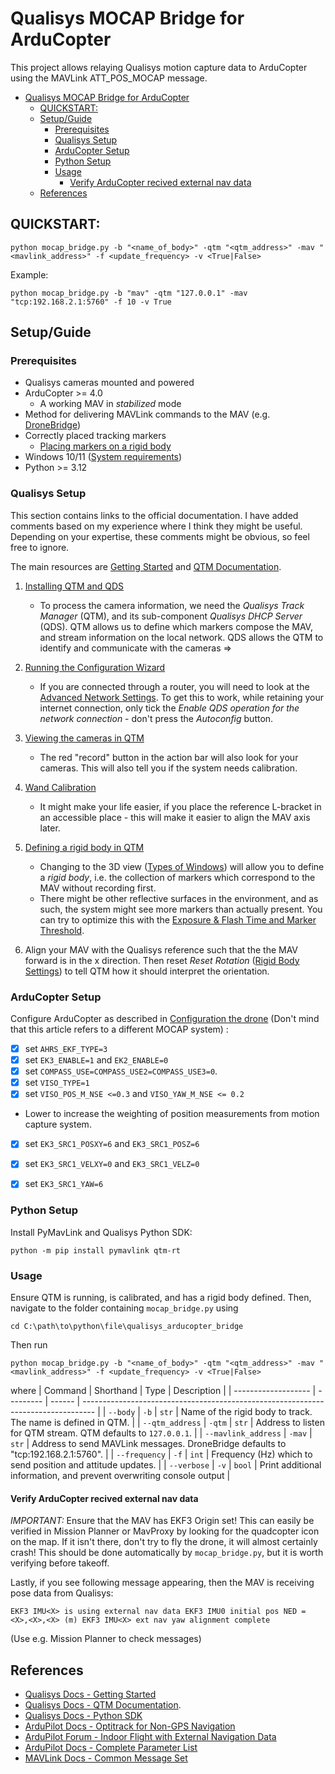 # Qualisys MOCAP Bridge for ArduCopter
This project allows relaying Qualisys motion capture data to ArduCopter using the MAVLink ATT_POS_MOCAP message.

- [Qualisys MOCAP Bridge for ArduCopter](#qualisys-mocap-bridge-for-arducopter)
  - [QUICKSTART:](#quickstart)
  - [Setup/Guide](#setupguide)
    - [Prerequisites](#prerequisites)
    - [Qualisys Setup](#qualisys-setup)
    - [ArduCopter Setup](#arducopter-setup)
    - [Python Setup](#python-setup)
    - [Usage](#usage)
      - [Verify ArduCopter recived external nav data](#verify-arducopter-recived-external-nav-data)
  - [References](#references)


## QUICKSTART: 
```
python mocap_bridge.py -b "<name_of_body>" -qtm "<qtm_address>" -mav "<mavlink_address>" -f <update_frequency> -v <True|False>
```
Example:
```
python mocap_bridge.py -b "mav" -qtm "127.0.0.1" -mav "tcp:192.168.2.1:5760" -f 10 -v True
```

## Setup/Guide
### Prerequisites
- Qualisys cameras mounted and powered
- ArduCopter >= 4.0
  - A working MAV in *stabilized* mode
- Method for delivering MAVLink commands to the MAV (e.g. [DroneBridge](https://github.com/DroneBridge/ESP32))
- Correctly placed tracking markers
  - [Placing markers on a rigid body](https://docs.qualisys.com/getting-started/content/17_rigid_body_series/17a_how_to_track_rigid_bodies/placing_markers_on_a_rigid.htm)
- Windows 10/11 ([System requirements](https://docs.qualisys.com/qtm/content/general_info/system_requirements.htm)) 
- Python >= 3.12

### Qualisys Setup
This section contains links to the official documentation. I have added comments based on my experience where I think they might be useful. Depending on your expertise, these comments might be obvious, so feel free to ignore.

The main resources are [Getting Started](https://docs.qualisys.com/getting-started/content/getting_started/introduction.htm) and [QTM Documentation](https://docs.qualisys.com/qtm/content/welcome_to_qtm.htm).

1. [Installing QTM and QDS](https://docs.qualisys.com/getting-started/content/getting_started/setting_up_your_system/configuring_the_network/installing_qtm_and_qds.htm)
   - To process the camera information, we need the *Qualisys Track Manager* (QTM), and its sub-component *Qualisys DHCP Server* (QDS). QTM allows us to define which markers compose the MAV, and stream information on the local network. QDS allows the QTM to identify and communicate with the cameras ⇒ 

2. [Running the Configuration Wizard](https://docs.qualisys.com/getting-started/content/34_how_to_configure_qds/running_the_configuration.htm)
   - If you are connected through a router, you will need to look at the [Advanced Network Settings](https://docs.qualisys.com/getting-started/content/34_how_to_configure_qds/advanced_network_settings.htm). To get this to work, while retaining your internet connection, only tick the *Enable QDS operation for the network connection* - don't press the *Autoconfig* button.

3. [Viewing the cameras in QTM](https://docs.qualisys.com/getting-started/content/6_connecting_cameras_series/6d_how_to_set_your_cameras_up_in_qtm/viewing_the_cameras_in_qtm.htm)
   - The red "record" button in the action bar will also look for your cameras. This will also tell you if the system needs calibration.

4. [Wand Calibration](https://docs.qualisys.com/qtm/content/project_options/wand_calibration.htm?Highlight=calibration)
   - It might make your life easier, if you place the reference L-bracket in an accessible place - this will make it easier to align the MAV axis later.

5. [Defining a rigid body in QTM](https://docs.qualisys.com/getting-started/content/17_rigid_body_series/17a_how_to_track_rigid_bodies/defining_a_rigid_body_in_qtm.htm)
   - Changing to the 3D view ([Types of Windows](https://docs.qualisys.com/getting-started/content/16_how_to_set_up_your_qtm_workspace/types_of_windows.htm)) will allow you to define a *rigid body*, i.e. the collection of markers which correspond to the MAV without recording first.
   - There might be other reflective surfaces in the environment, and as such, the system might see more markers than actually present. You can try to optimize this with the [Exposure & Flash Time and Marker Threshold](https://docs.qualisys.com/getting-started/content/getting_started/setting_up_your_system/optimizing_the_camera_settings/exposure___flash_time_and_marker_threshold.htm).

6. Align your MAV with the Qualisys reference such that the the MAV forward is in the x direction. Then reset *Reset Rotation* ([Rigid Body Settings](https://docs.qualisys.com/getting-started/content/17_rigid_body_series/17a_how_to_track_rigid_bodies/rigid_body_settings.htm)) to tell QTM how it should interpret the orientation.

### ArduCopter Setup

Configure ArduCopter as described in [Configuration the drone](https://ardupilot.org/copter/docs/common-optitrack.html#configuration-the-drone) (Don't mind that this article refers to a different MOCAP system) :
- [x] set `AHRS_EKF_TYPE=3` 
- [x] set `EK3_ENABLE=1` and `EK2_ENABLE=0`
- [x] set `COMPASS_USE=COMPASS_USE2=COMPASS_USE3=0`.
- [x] set `VISO_TYPE=1`
- [x] set `VISO_POS_M_NSE <=0.3` and `VISO_YAW_M_NSE <= 0.2`
-  Lower to increase the weighting of position measurements from motion capture system.
- [x] set `EK3_SRC1_POSXY=6` and `EK3_SRC1_POSZ=6`
- [x] set `EK3_SRC1_VELXY=0` and `EK3_SRC1_VELZ=0`
- [x] set `EK3_SRC1_YAW=6`


### Python Setup
Install PyMavLink and Qualisys Python SDK:
```
python -m pip install pymavlink qtm-rt
```

### Usage
Ensure QTM is running, is calibrated, and has a rigid body defined. Then, navigate to the folder containing `mocap_bridge.py` using
```
cd C:\path\to\python\file\qualisys_arducopter_bridge
```
Then run 
```
python mocap_bridge.py -b "<name_of_body>" -qtm "<qtm_address>" -mav "<mavlink_address>" -f <update_frequency> -v <True|False>
```
where
| Command             | Shorthand | Type   | Description                                                                       |
| ------------------- | --------- | ------ | --------------------------------------------------------------------------------- |
| `--body`            | `-b`      | `str`  | Name of the rigid body to track. The name is defined in QTM.                      |
| `--qtm_address`     | `-qtm`    | `str`  | Address to listen for QTM stream. QTM defaults to `127.0.0.1`.                    |
| `--mavlink_address` | `-mav`    | `str`  | Address to send MAVLink messages. DroneBridge defaults to "tcp:192.168.2.1:5760". |
| `--frequency`       | `-f`      | `int`  | Frequency (Hz) which to send position and attitude updates.                       |
| `--verbose`         | `-v`      | `bool` | Print additional information, and prevent overwriting console output              |


#### Verify ArduCopter recived external nav data
*IMPORTANT:* Ensure that the MAV has EKF3 Origin set! This can easily be verified in Mission Planner or MavProxy by looking for the quadcopter icon on the map. If it isn't there, don't try to fly the drone, it will almost certainly crash! This should be done automatically by `mocap_bridge.py`, but it is worth verifying before takeoff.

Lastly, if you see following message appearing, then the MAV is receiving pose data from Qualisys:
```
EKF3 IMU<X> is using external nav data EKF3 IMU0 initial pos NED = <X>,<X>,<X> (m) EKF3 IMU<X> ext nav yaw alignment complete
```
(Use e.g. Mission Planner to check messages)

## References
- [Qualisys Docs - Getting Started](https://docs.qualisys.com/getting-started/content/getting_started/introduction.htm)
- [Qualisys Docs - QTM Documentation](https://docs.qualisys.com/qtm/content/welcome_to_qtm.htm).
- [Qualisys Docs - Python SDK](https://qualisys.github.io/qualisys_python_sdk/index.html)
- [ArduPilot Docs - Optitrack for Non-GPS Navigation](https://ardupilot.org/copter/docs/common-optitrack.html)
- [ArduPilot Forum - Indoor Flight with External Navigation Data](https://discuss.ardupilot.org/t/indoor-flight-with-external-navigation-data/29980)
- [ArduPilot Docs - Complete Parameter List](https://ardupilot.org/copter/docs/parameters.html)
- [MAVLink Docs - Common Message Set](https://mavlink.io/en/messages/common.html)
